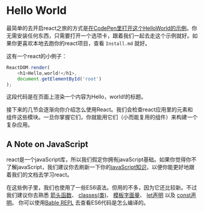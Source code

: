 # Hello World

最简单的去开启react之旅的方式是[在CodePen里打开这个HelloWorld的示例](https://codepen.io/pen?&editors=0010)。你无需安装任何东西，只需要打开一个选项卡，跟着我们一起去走这个示例就好。如果你更喜欢本地去跑你的react项目，查看 `Install.md` 就好。

这有一个react的小例子：
```javascript
ReactDOM.render(
    <h1>Hello,world!</h1>,
    document.getElementById('root')
);
```
这段代码是在页面上渲染一个内容为Hello，world!的标题。

接下来的几节会逐渐向你介绍怎么使用React。我们会检查react应用里的元素和组件这些模块。一旦你掌握它们，你就能用它们（小而能复用的组件）来构建一个复杂应用。

## A Note on JavaScript

react是一个javaScript库，所以我们假定你拥有javaScript基础。如果你觉得你不了解javaScript，我们建议你去刷新一下你的[javaScript知识](https://developer.mozilla.org/en-US/docs/Web/JavaScript/A_re-introduction_to_JavaScript)，以便你能更好地跟着我们的文档去学习react。

在这些例子里，我们也使用了一些ES6语法。但用的不多，因为它还比较新。不过我们建议你去熟悉
[箭头函数](https://developer.mozilla.org/en-US/docs/Web/JavaScript/Reference/Functions/Arrow_functions)、
[classes(类)](https://developer.mozilla.org/en-US/docs/Web/JavaScript/Reference/Classes)、
[模板字面量](https://developer.mozilla.org/en-US/docs/Web/JavaScript/Reference/Template_literals)、
[let声明](https://developer.mozilla.org/en-US/docs/Web/JavaScript/Reference/Statements/let) 以及
[const声明](https://developer.mozilla.org/en-US/docs/Web/JavaScript/Reference/Statements/const)。
你可以使用[Bable REPL](https://babeljs.io/repl/#?presets=react&code_lz=MYewdgzgLgBApgGzgWzmWBeGAeAFgRgD4AJRBEAGhgHcQAnBAEwEJsB6AwgbgChRJY_KAEMAlmDh0YWRiGABXVOgB0AczhQAokiVQAQgE8AkowAUPGDADkdECChWeASl4AlOMOBQAIgHkAssp0aIySpogoaFBUQmISdC48QA) 去查看ES6代码是怎么编译的。